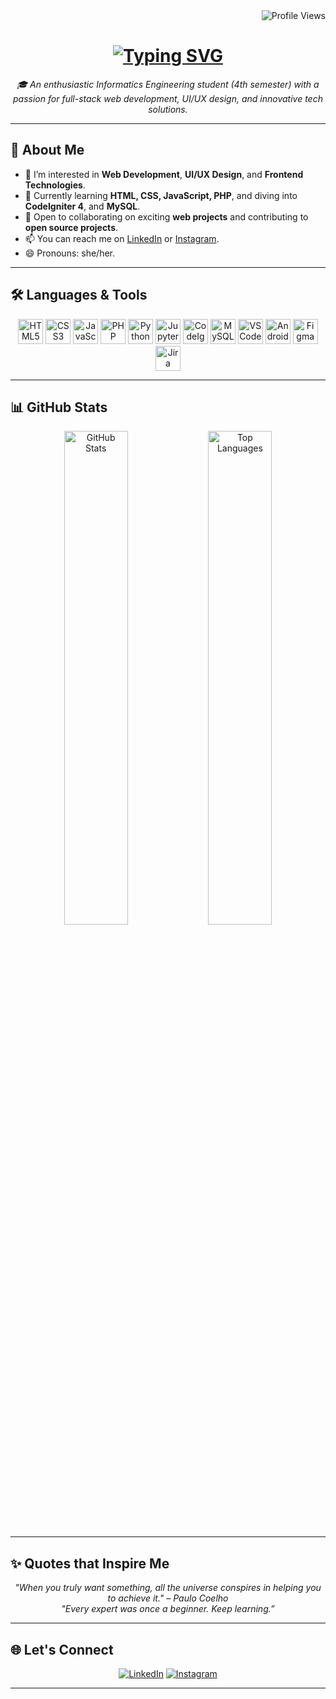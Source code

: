 <div id="badges" align="right">
  <img src="https://komarev.com/ghpvc/?username=ramadani00&style=flat-square&color=blue" alt="Profile Views"/>
</div>

<h1 align="center">
  <a href="https://git.io/typing-svg">
    <img src="https://readme-typing-svg.herokuapp.com?lines=Hi,+there!+👋;I'm+Dini+Ramadani;Welcome+to+my+GitHub!&center=true&size=30" alt="Typing SVG" />
  </a>
</h1>

<p align="center">
  <em>🎓 An enthusiastic Informatics Engineering student (4th semester) with a passion for full-stack web development, UI/UX design, and innovative tech solutions.</em>
</p>

---

## 🚀 About Me

- 👀 I’m interested in **Web Development**, **UI/UX Design**, and **Frontend Technologies**.  
- 🌱 Currently learning **HTML, CSS, JavaScript, PHP**, and diving into **CodeIgniter 4**, and **MySQL**.  
- 💞️ Open to collaborating on exciting **web projects** and contributing to **open source projects**.  
- 📫 You can reach me on [LinkedIn](https://www.linkedin.com/in/dini-ramadani-915883231) or [Instagram](https://www.instagram.com/diniramadani18?igsh=OWVsaXB5M2kyM2hw).  
- 😄 Pronouns: she/her.  

---

## 🛠️ Languages & Tools

<p align="center">
  <!-- Programming Languages -->
  <img src="https://cdn.jsdelivr.net/gh/devicons/devicon/icons/html5/html5-original.svg" width="40" height="40" alt="HTML5"/>
  <img src="https://cdn.jsdelivr.net/gh/devicons/devicon/icons/css3/css3-original.svg" width="40" height="40" alt="CSS3"/>
  <img src="https://cdn.jsdelivr.net/gh/devicons/devicon/icons/javascript/javascript-original.svg" width="40" height="40" alt="JavaScript"/>
  <img src="https://cdn.jsdelivr.net/gh/devicons/devicon/icons/php/php-original.svg" width="40" height="40" alt="PHP"/>
  <img src="https://cdn.jsdelivr.net/gh/devicons/devicon/icons/python/python-original.svg" width="40" height="40" alt="Python"/>
  <img src="https://cdn.jsdelivr.net/gh/devicons/devicon/icons/jupyter/jupyter-original.svg" width="40" height="40" alt="Jupyter Notebook"/>
  
  <!-- Frameworks & Libraries -->
  <img src="https://cdn.jsdelivr.net/gh/devicons/devicon/icons/codeigniter/codeigniter-plain.svg" width="40" height="40" alt="CodeIgniter"/>

  <!-- Databases -->
  <img src="https://cdn.jsdelivr.net/gh/devicons/devicon/icons/mysql/mysql-original.svg" width="40" height="40" alt="MySQL"/>

  <!-- Tools -->
  <img src="https://cdn.jsdelivr.net/gh/devicons/devicon/icons/vscode/vscode-original.svg" width="40" height="40" alt="VSCode"/>
  <img src="https://cdn.jsdelivr.net/gh/devicons/devicon/icons/androidstudio/androidstudio-original.svg" width="40" height="40" alt="Android Studio"/>
  <img src="https://cdn.jsdelivr.net/gh/devicons/devicon/icons/figma/figma-original.svg" width="40" height="40" alt="Figma"/>
  <img src="https://cdn.jsdelivr.net/gh/devicons/devicon/icons/jira/jira-original.svg" width="40" height="40" alt="Jira"/>
</p>

---

## 📊 GitHub Stats

<div align="center">
  <img src="https://github-readme-stats.vercel.app/api?username=ramadani00&show_icons=true&theme=radical" alt="GitHub Stats" width="45%" />
  <img src="https://github-readme-stats.vercel.app/api/top-langs/?username=ramadani00&layout=compact&theme=radical" alt="Top Languages" width="45%" />
</div>

---

## ✨ Quotes that Inspire Me

<p align="center">
  <em>"When you truly want something, all the universe conspires in helping you to achieve it." – Paulo Coelho</em><br>
  <em>"Every expert was once a beginner. Keep learning.”</em>
</p>

---

## 🌐 Let's Connect

<p align="center">
  <a href="https://www.linkedin.com/in/dini-ramadani-915883231"><img src="https://img.shields.io/badge/LinkedIn-blue?style=for-the-badge&logo=linkedin&logoColor=white" alt="LinkedIn"></a>
  <a href="https://www.instagram.com/diniramadani18?igsh=OWVsaXB5M2kyM2hw"><img src="https://img.shields.io/badge/Instagram-E4405F?style=for-the-badge&logo=instagram&logoColor=white" alt="Instagram"></a>
</p>

---


<!---
diniramadani/diniramadani is a ✨ special ✨ repository because its `README.md` (this file) appears on your GitHub profile.
You can click the Preview link to take a look at your changes.
--->
